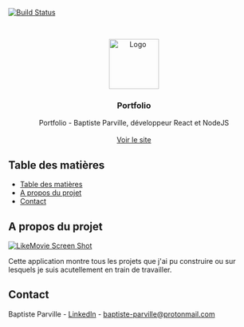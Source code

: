 <!-- PROJECT SHIELDS -->
[![Build Status][build-shield]]()



<!-- PROJECT LOGO -->
<br />
<p align="center">
  <a href="https://baptjack.fr">
    <img src="https://i.imgur.com/OObzdbP.png" alt="Logo" width="100" height="100">
  </a>

  <h3 align="center">Portfolio</h3>

  <p align="center">
    Portfolio - Baptiste Parville, développeur React et NodeJS
    <br />
    <br />
    <a href="https://baptjack.fr">Voir le site</a>
  </p>
</p>



<!-- TABLE OF CONTENTS -->
## Table des matières

- [Table des matières](#table-des-matières)
- [A propos du projet](#a-propos-du-projet)
- [Contact](#contact)

<!-- ABOUT THE PROJECT -->
## A propos du projet

[![LikeMovie Screen Shot][product-screenshot]](https://i.imgur.com/IYOJ3VA.png)

Cette application montre tous les projets que j'ai pu construire ou sur lesquels je suis acutellement en train de travailler.

<!-- CONTACT -->
## Contact

Baptiste Parville - [LinkedIn](https://linkedin.com/in/baptiste-parville) - baptiste-parville@protonmail.com

<!-- MARKDOWN LINKS & IMAGES -->
[build-shield]: https://img.shields.io/badge/build-passing-brightgreen.svg?style=flat-square
[contributors-shield]: https://img.shields.io/badge/contributors-1-orange.svg?style=flat-square
[license-shield]: https://img.shields.io/badge/license-MIT-blue.svg?style=flat-square
[license-url]: https://choosealicense.com/licenses/mit
[linkedin-shield]: https://img.shields.io/badge/-LinkedIn-black.svg?style=flat-square&logo=linkedin&colorB=555
[linkedin-url]: https://linkedin.com/in/othneildrew
[product-screenshot]: https://i.imgur.com/LVgd8ml.png

